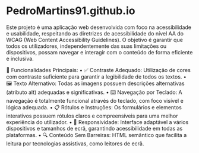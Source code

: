 # PedroMartins91.github.io

Este projeto é uma aplicação web desenvolvida com foco na acessibilidade e usabilidade, respeitando as diretrizes de acessibilidade do nível AA do WCAG (Web Content Accessibility Guidelines). O objetivo é garantir que todos os utilizadores, independentemente das suas limitações ou dispositivos, possam navegar e interagir com o conteúdo de forma eficiente e inclusiva.

🚀 Funcionalidades Principais:
	•	✅ Contraste Adequado: Utilização de cores com contraste suficiente para garantir a legibilidade de todos os textos.
	•	🖼️ Texto Alternativo: Todas as imagens possuem descrições alternativas (atributo alt) adequadas e significativas.
	•	⌨️ Navegação por Teclado: A navegação é totalmente funcional através do teclado, com foco visível e lógica adequada.
	•	📋 Rótulos e Instruções: Os formulários e elementos interativos possuem rótulos claros e compreensíveis para uma melhor experiência do utilizador.
	•	📱 Responsividade: Interface adaptável a vários dispositivos e tamanhos de ecrã, garantindo acessibilidade em todas as plataformas.
	•	🔍 Conteúdo Sem Barreiras: HTML semântico que facilita a leitura por tecnologias assistivas, como leitores de ecrã.